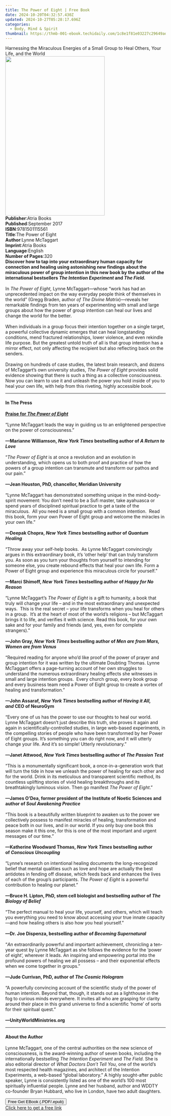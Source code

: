 ```yaml
---
title: The Power of Eight | Free Book
date: 2024-10-20T04:32:57.430Z
updated: 2024-10-27T05:28:17.696Z
categories:
  - Body, Mind & Spirit
thumbnail: https://thmb-001-ebook.techidaily.com/1c8e1f81e03227c29649adfda90590bacdc0a7d41cd5924c3dac400fbaa24cea.jpg
---
```

<main id="book-container">
  <div class="flex flex-col">
    <div class="book-brief flex-1 py-6 px-4 sm:p-6 md:py-10 md:px-8">
      <!-- brief-->
      <div class="book-brief-main">
        Harnessing the Miraculous Energies of a Small Group to Heal Others, Your
        Life, and the World
      </div>
    </div>
    <div
      class="book-meta-info flex-1 grid gap-4 col-start-1 col-end-3 row-start-1 sm:mb-6 sm:grid-cols-4 lg:gap-6 lg:col-start-2 lg:row-end-6 lg:row-span-6 lg:mb-0"
    >
      <div
        class="book-meta-info-left place-content-center mt-4 p-4 text-sm leading-6 col-start-2 col-span-2 dark:text-slate-400"
      >
        <img
          class="w-full h-500 object-cover rounded-lg sm:h-255 sm:col-span-2 lg:col-span-full"
          src="https://img-001-ebook.techidaily.com/e7a7e4811793ae694b730b1f349ce9ddc417e5caa9ca5e4eeb603507ef79569b.jpg"
          alt=""
          width="312"
          height="500"
        />
      </div>
      <div
        class="book-meta-info-right mt-2 col-start-1 row-start-2 col-span-3 self-center"
      >
        <!-- meta data  -->
        <div class="flex flex-col px-4 md:px-8">
          <div class="flex-1">
            <strong>Publisher</strong>:<span class="px-2">Atria Books</span>
          </div>
          <div class="flex-1">
            <strong>Published</strong>:<span class="px-2">September 2017</span>
          </div>
          <div class="flex-1">
            <strong>ISBN</strong>:<span class="px-2">9781501115561</span>
          </div>
          <div class="flex-1">
            <strong>Title</strong>:<span class="px-2">The Power of Eight</span>
          </div>
          <div class="flex-1">
            <strong>Author</strong>:<span class="px-2">Lynne McTaggart</span>
          </div>
          <div class="flex-1">
            <strong>Imprint</strong>:<span class="px-2">Atria Books</span>
          </div>
          <div class="flex-1">
            <strong>Language</strong>:<span class="px-2">English</span>
          </div>
          <div class="flex-1">
            <strong>Number of Pages</strong>:<span class="px-2">320</span>
          </div>
        </div>
      </div>
    </div>
    <div class="book-description flex-1 py-6 px-4 sm:p-6 md:py-10 md:px-8">
      <div class="book-description-main">
        <div accordion-content="" id="description">
          <b
            >Discover how to tap into your extraordinary human capacity for
            connection and healing using astonishing new findings about the
            miraculous power of group intention in this new book by the author
            of the international bestsellers
            <i>The Intention Experiment </i>and<i> The Field. </i></b
          ><br /><br />In <i>The Power of Eight,</i> Lynne McTaggart—whose “work
          has had an unprecedented impact on the way everyday people think of
          themselves in the world” (Gregg Braden, author
          <i>of The Divine Matrix</i>)—reveals her remarkable findings from ten
          years of experimenting with small and large groups about how the power
          of group intention can heal our lives and change the world for the
          better.<br />
          <br />When individuals in a group focus their intention together on a
          single target, a powerful collective dynamic emerges that can heal
          longstanding conditions, mend fractured relationships, lower violence,
          and even rekindle life purpose. But the greatest untold truth of all
          is that group intention has a mirror effect, not only affecting the
          recipient but also reflecting back on the senders.<br />
          <br />Drawing on hundreds of case studies, the latest brain research,
          and dozens of McTaggart’s own university studies,
          <i>The Power of Eight</i> provides solid evidence showing that there
          is such a thing as a collective consciousness. Now you can learn to
          use it and unleash the power you hold inside of you to heal your own
          life, with help from this riveting, highly accessible book.
        </div>
        <div class="accordion-fader"></div>
      </div>
    </div>
    <div class="book-excerpts flex-1 py-6 px-4 sm:p-6 md:py-10 md:px-8">
      <!-- excerpts-->
      <div class="book-excerpts-main">
        <hr />
        <h4 class="placeholder placeholder-heading">
          <span>In The Press</span>
        </h4>
        <p>
          <b
            ><u>Praise for <i>The Power of Eight</i></u></b
          ><br />
          <br />
          “Lynne&nbsp;McTaggart&nbsp;leads the way in guiding us to an
          enlightened perspective on the power of consciousness.”<br />
          <br />
          <b
            >—Marianne Williamson,&nbsp;<i>New York Times</i>&nbsp;bestselling
            author of&nbsp;<i>A Return to Love</i></b
          ><br />
          <br />
          “<i>The Power of Eight</i>&nbsp;is at once a revolution and an
          evolution in understanding, which opens us to both proof and practice
          of how the powers of a group intention can transmute and transform our
          pathos and our pain.”<br />
          <br />
          <b>—Jean Houston, PhD, chancellor, Meridian University&nbsp;</b><br />
          <br />
          “Lynne McTaggart has demonstrated something unique in the
          mind-body-spirit movement: You don’t need to be a Sufi master, take
          ayahuasca or spend years of disciplined spiritual practice to get a
          taste of the miraculous.&nbsp; All you need is a small group with a
          common intention.&nbsp; Read this book, form your own Power of Eight
          group and welcome the miracles in your own life.”<br />
          <br />
          <b
            >—Deepak Chopra,&nbsp;<i>New York Times</i>&nbsp;bestselling author
            of&nbsp;<i>Quantum Healing</i></b
          ><br />
          <br />
          “Throw away your self-help books.&nbsp; As Lynne McTaggart
          convincingly argues in this extraordinary book, it’s ‘other help’ that
          can truly transform you. As soon as you turn your thoughts from
          yourself to intending for someone else, you create rebound effects
          that heal your own life. Form a Power of Eight group and experience
          this miraculous circle for yourself.”<br />
          <br />
          <b
            >—Marci Shimoff,&nbsp;<i>New York Times</i>&nbsp;bestselling author
            of&nbsp;<i>Happy for No Reason</i></b
          ><br />
          <br />
          “Lynne McTaggart’s&nbsp;<i>The Power of Eight</i>&nbsp;is a gift to
          humanity, a book that truly will change your life – and in the most
          extraordinary and unexpected ways.&nbsp; This is the real secret –
          your life transforms when you heal for others in a group.&nbsp; It’s
          at the heart of most of the world’s religions – but McTaggart brings
          it to life, and verifies it with science. Read this book, for your own
          sake and for your family and friends (and, yes, even for complete
          strangers).”<br />
          <br />
          <b
            >—John Gray,&nbsp;<i>New York Times</i>&nbsp;bestselling author
            of&nbsp;<i>Men are from Mars, Women are from Venus</i></b
          ><br />
          <br />
          “Required reading for anyone who’d like proof of the power of prayer
          and group intention for it was written by the ultimate Doubting
          Thomas. Lynne McTaggart offers a page-turning account of her own
          struggles to understand the numerous extraordinary healing effects she
          witnesses in small and large intention groups.&nbsp; Every church
          group, every book group and every business team need a Power of Eight
          group to create a vortex of healing and transformation.”<br />
          <br />
          <b
            >—John Assaraf,&nbsp;<i>New York Times</i>&nbsp;bestselling author
            of&nbsp;<i>Having it All, and</i>&nbsp;CEO of NeuroGym</b
          ><br />
          <br />
          “Every one of us has the power to use our thoughts to heal our
          world.&nbsp; Lynne McTaggart doesn’t just describe this truth, she
          proves it again and again in scientifically-controlled studies, in
          large web-based experiments, in the compelling stories of people who
          have been transformed by her Power of Eight groups. It’s something you
          can do right now, and it will utterly change your life. And it’s so
          simple! Utterly revolutionary.”<br />
          <br />
          <b
            >—Janet Attwood,&nbsp;<i>New York Times</i>&nbsp;bestselling author
            of&nbsp;<i>The Passion Test</i></b
          ><br />
          <br />
          “This is a monumentally significant book, a once-in-a-generation work
          that will turn the tide in&nbsp;how we unleash the power of healing
          for each other and for the world. Drink in its meticulous and
          transparent scientific method, its countless uplifting stories of
          vivid healing breakthroughs and its breathtakingly luminous vision.
          Then go manifest&nbsp;<i>The Power of Eight</i>.”&nbsp;<br />
          <br />
          <b
            >—James O’Dea, former president of the Institute of Noetic Sciences
            and author of&nbsp;<i>Soul Awakening Practice</i></b
          ><br />
          <br />
          “This book is a beautifully written blueprint to awaken us to the
          power we collectively possess to manifest miracles of healing,
          transformation and peace both in our lives, and in our world. If you
          only buy one book this season make it this one, for this is one of the
          most important and urgent messages of our time.”<br />
          <br />
          <b
            >—Katherine Woodward Thomas,&nbsp;<i>New York Times</i
            >&nbsp;bestselling author of&nbsp;<i>Conscious Uncoupling</i></b
          ><br />
          <br />
          “Lynne’s research on intentional healing documents the long-recognized
          belief that mental qualities such as love and hope are actually the
          best antidotes in fending off disease, which feeds back and enhances
          the lives of each of the group’s participants.&nbsp;<i
            >The Power of Eight&nbsp;</i
          >is a powerful contribution to healing our planet.”<br />
          <br />
          <b
            >—Bruce H. Lipton, PhD, stem cell biologist and bestselling author
            of&nbsp;<i>The Biology of Belief</i></b
          ><br />
          <br />
          “The perfect manual to heal your life, yourself, and others, which
          will teach you everything you need to know about accessing your true
          innate capacity—and how healing others is also how you heal
          yourself.”&nbsp;&nbsp;<br />
          <br />
          <b
            >—Dr. Joe Dispenza, bestselling author of&nbsp;<i
              >Becoming Supernatural</i
            ></b
          ><br />
          <br />
          “<i>An</i>&nbsp;extraordinarily powerful and important achievement,
          chronicling a ten-year quest by Lynne&nbsp;McTaggart as she follows
          the evidence for the ‘power of eight’, wherever it leads. An inspiring
          and empowering portal into the profound powers of healing we all
          possess – and their exponential effects when we come together in
          groups.”<br />
          <br />
          <b>—Jude Currivan, PhD, author of&nbsp;<i>The Cosmic Hologram</i></b
          ><br />
          <br />
          “A powerfully convincing account of the scientific study of the power
          of human intention. Beyond that, though, it stands out as a lighthouse
          in the fog to curious minds everywhere. It invites all who are
          grasping for clarity around their place in this grand universe
          to&nbsp;find a scientific ‘home’ of sorts for their spiritual
          quest.”<br />
          <br />
          <b>—UnityWorldMinistries.org</b>
        </p>
      </div>
    </div>
    <div class="book-about-author flex-1 py-6 px-4 sm:p-6 md:py-10 md:px-8">
      <!-- about author-->
      <div class="book-main-author-main">
        <hr />
        <h4 class="placeholder placeholder-heading">
          <span>About the Author</span>
        </h4>
        <p>
          Lynne McTaggart, one of the central authorities on the new science of
          consciousness, is the award-winning author of seven books, including
          the internationally bestselling <i>The Intention Experiment </i>and<i>
            The&nbsp;Field</i
          >. She is also editorial director of
          <i>What Doctors Don’t Tell You</i>, one of the world’s most respected
          health magazines, and architect of the Intention Experiments, a
          web-based “global laboratory.” A highly sought-after public speaker,
          Lynne is consistently listed as one of the world’s 100 most
          spiritually influential people. Lynne and her husband, author and
          WDDTY co-founder Bryan Hubbard, who live in London, have two adult
          daughters.
        </p>
      </div>
    </div>
    <div class="book-free-get flex-1 py-6 px-4 sm:p-6 md:py-10 md:px-8">
      <button
        id="btn-free-get"
        class="bg-blue-500 hover:bg-blue-700 text-white font-bold py-2 px-4 rounded"
      >
        Free Get EBook (.PDF/.epub)
      </button>
      <div id="countdown-display" class="px-2 text-lg mt-2"></div>
      <a
        id="free-link"
        class="hidden bg-blue-500 hover:bg-blue-700 text-white font-bold py-2 px-4 rounded"
        href="https://www.ebooks.com/en-us/book/95627358/the-power-of-eight/lynne-mctaggart/"
        target="_blank"
        >Click here to get a free link</a
      >
    </div>
    <script>
      let countdownTime = 0;
      let countdownInterval = null;
      document
        .getElementById('btn-free-get')
        .addEventListener('click', startCountdown);
      function startCountdown() {
        countdownTime = new Date().getTime() + 60000 * 3;
        countdownInterval = setInterval(updateCountdown, 1000);
        document.getElementById('btn-free-get').disabled = true;
        document
          .getElementById('btn-free-get')
          .classList.add('bg-gray-500', 'cursor-not-allowed');
      }
      function updateCountdown() {
        let currentTime = new Date().getTime();
        let timeLeft = countdownTime - currentTime;
        let secondsLeft = Math.floor(timeLeft / 1000);
        document.getElementById('countdown-display').innerHTML =
          `Remaining time: ${secondsLeft} seconds.`;
        if (secondsLeft <= 0) {
          clearInterval(countdownInterval);
          document.getElementById('btn-free-get').classList.add('hidden');
          document.getElementById('free-link').classList.remove('hidden');
          document.getElementById('countdown-display').innerHTML = '';
        }
      }
    </script>
  </div>
</main>

<ins class="adsbygoogle"
      style="display:block"
      data-ad-client="ca-pub-7571918770474297"
      data-ad-slot="8358498916"
      data-ad-format="auto"
      data-full-width-responsive="true"></ins>
    